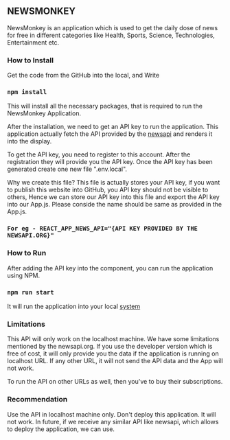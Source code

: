 ## NEWSMONKEY

NewsMonkey is an application which is used to get the daily dose of news for free in different categories like Health, Sports, Science, Technologies, Entertainment etc.

### How to Install

Get the code from the GitHub into the local, and Write

### `npm install`

This will install all the necessary packages, that is required to run the NewsMonkey Application.

After the installation, we need to get an API key to run the application. This application actually fetch the API provided by the [newsapi](https://newsapi.org) and renders it into the display.

To get the API key, you need to register to this account. After the registration they will provide you the API key. Once the API key has been generated create one new file ".env.local".

Why we create this file?
This file is actually stores your API key, if you want to publish this website into GitHub, you API key should not be visible to others, Hence we can store our API key into this file and export the API key into our App.js. Please conside the name should be same as provided in the App.js.

### `For eg - REACT_APP_NEWS_API="{API KEY PROVIDED BY THE NEWSAPI.ORG}"`

### How to Run

After adding the API key into the component, you can run the application using NPM.

### `npm run start`

It will run the application into your local [system](http://localhost:3000/)

### Limitations

This API will only work on the localhost machine. We have some limitations mentioned by the newsapi.org. If you use the developer version which is free of cost, it will only provide you the data if the application is running on localhost URL. If any other URL, it will not send the API data and the App will not work.

To run the API on other URLs as well, then you've to buy their subscriptions.

### Recommendation

Use the API in localhost machine only. Don't deploy this application. It will not work. In future, if we receive any similar API like newsapi, which allows to deploy the application, we can use.
